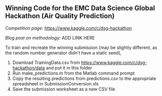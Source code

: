 Winning Code for the EMC Data Science Global Hackathon (Air Quality Prediction)
-------------------------------------------------------------------------------

*Competition page:* https://www.kaggle.com/c/dsg-hackathon

*Blog post on methodology:* ADD LINK HERE

To train and recreate the winning submission (may be slightly different, as the random number generator didn't have a static seed),

1. Download TrainingData.csv from https://www.kaggle.com/c/dsg-hackathon/data and put it in this folder
2. Run make_predictions.m from the Matlab command prompt
3. Copy the resulting predictions from predictions.csv to the appropriate spreadsheet in SubmissionConversion.xls
4. Save the submission worksheet as a new CSV file
